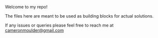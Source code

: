 Welcome to my repo!

The files here are meant to be used as building blocks for actual solutions.

If any issues or queries please feel free to reach me at cameronmoulder@gmail.com

